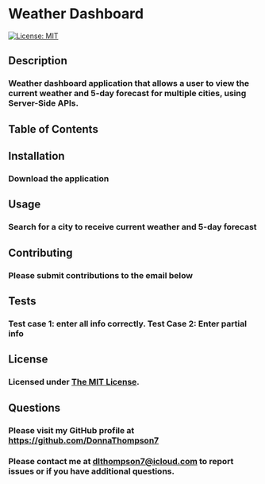 # Weather Dashboard
  [![License: MIT](https://img.shields.io/badge/License-MIT-yellow.svg)](https://opensource.org/licenses/MIT)
  ## Description 
  ### Weather dashboard application that allows a user to view the current weather and 5-day forecast for multiple cities, using Server-Side APIs.
  ## Table of Contents
  ## Installation 
  ### Download the application
  ## Usage 
  ### Search for a city to receive current weather and 5-day forecast 
  ## Contributing 
  ### Please submit contributions to the email below
  ## Tests 
  ### Test case 1: enter all info correctly. Test Case 2: Enter partial info
  ## License 
  ### Licensed under [The MIT License](https://opensource.org/licenses/MIT).
  ## Questions
  ### Please visit my GitHub profile at https://github.com/DonnaThompson7
  ### Please contact me at dlthompson7@icloud.com to report issues or if you have additional questions.
